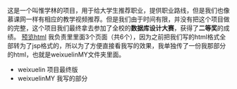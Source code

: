 这是一个叫惟学林的项目，用于给大学生推荐职业，提供职业路线，但是我们也像慕课网一样有相应的教学视频推荐。但是我们由于时间有限，并没有把这个项目做的完整，这个项目我们最终拿去参加了全校的**数据库设计大赛**，获得了**二等奖**的成绩。
[预览html](http://htmlpreview.github.com/?https://github.com/Mrdouhua/works/blob/master/weixuelin/weixuelinMY/weixuelinHTML/index.html)
我负责里里面3个页面（共6个），因为之前把我们写的html格式全部转为了jsp格式的，所以为了方便直接看我写的效果，我单独传了一份我那部分的html，也就是weixuelinMY文件夹里面。
* weixuelin 项目最终版
* weixuelinMY 我写的部分
